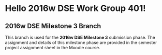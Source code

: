 # Hello 2016w DSE Work Group 401!

## 2016w DSE Milestone 3 Branch

This branch is used for the **2016w DSE Milestone 3** submission phase.
The assignment and details of this milestone phase are provided in the semester project assignment sheet in the Moodle course.
